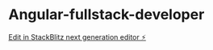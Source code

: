 # Angular-fullstack-developer

[Edit in StackBlitz next generation editor ⚡️](https://stackblitz.com/~/github.com/hebbarradha/Angular-fullstack-developer)